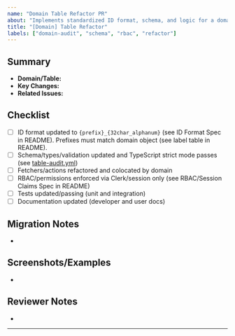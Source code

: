 ```yaml
---
name: "Domain Table Refactor PR"
about: "Implements standardized ID format, schema, and logic for a domain table"
title: "[Domain] Table Refactor"
labels: ["domain-audit", "schema", "rbac", "refactor"]
---
```


## Summary

- **Domain/Table:** <!-- e.g. users -->
- **Key Changes:** <!-- List major changes -->
- **Related Issues:** <!-- Link to issues addressed -->

## Checklist

- [ ] ID format updated to `{prefix}_{32char_alphanum}` (see ID Format Spec in README). Prefixes must match domain object (see label table in README).
- [ ] Schema/types/validation updated and TypeScript strict mode passes (see [table-audit.yml](../.github/ISSUE_TEMPLATE/table-audit.yml))
- [ ] Fetchers/actions refactored and colocated by domain
- [ ] RBAC/permissions enforced via Clerk/session only (see RBAC/Session Claims Spec in README)
- [ ] Tests updated/passing (unit and integration)
- [ ] Documentation updated (developer and user docs)

## Migration Notes

- <!-- Any migration steps or data updates required -->

## Screenshots/Examples

- <!-- Optional: before/after, code snippets, etc. -->

## Reviewer Notes

- <!-- Anything reviewers should focus on -->

---
